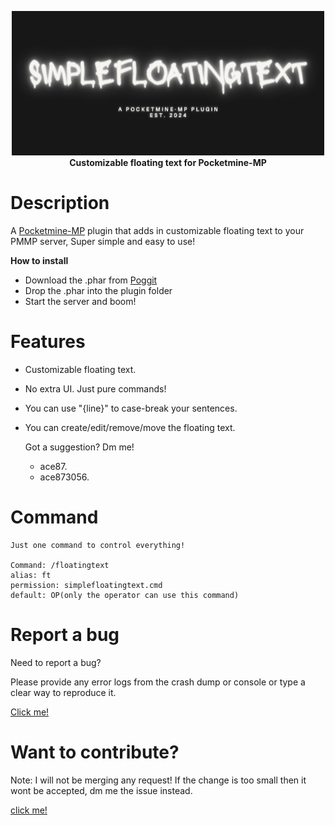 <p align="center">
    <a href="https://github.com/Terpz710/SimpleFloatingText"><img src="https://github.com/Terpz710/SimpleFloatingText/blob/main/icon.png"></img></a><br>
    <b>Customizable floating text for Pocketmine-MP</b>

# Description

A [Pocketmine-MP](https://pmmp.io) plugin that adds in customizable floating text to your PMMP server, Super simple and easy to use!

**How to install**

* Download the .phar from [Poggit](https://poggit.pmmp.io/ci/Terpz710/SimpleFloatingText/~)
* Drop the .phar into the plugin folder
* Start the server and boom!

# Features 

* Customizable floating text.
* No extra UI. Just pure commands!
* You can use "{line}" to case-break your sentences.
* You can create/edit/remove/move the floating text.
  
  Got a suggestion? Dm me!
    * ace87.
    * ace873056.
 
# Command

```
Just one command to control everything!

Command: /floatingtext
alias: ft
permission: simplefloatingtext.cmd
default: OP(only the operator can use this command)
```

# Report a bug

Need to report a bug?

Please provide any error logs from the crash dump or console or type a clear way to reproduce it.

[Click me!](https://github.com/Terpz710/SimpleFloatingText/issues/new)

# Want to contribute?

Note: I will not be merging any request! If the change is too small then it wont be accepted, dm me the issue instead.

[click me!](https://github.com/Terpz710/SimpleFloatingText/pulls)

